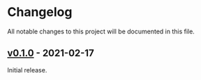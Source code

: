 # Changelog

All notable changes to this project will be documented in this file.

## [v0.1.0] - 2021-02-17

<!-- START v0.1.0 -->

Initial release.

<!-- END v0.1.0 -->

[v0.1.0]: https://github.com/loozhengyuan/grench/releases/tag/v0.1.0
